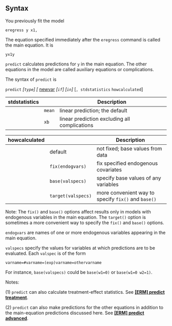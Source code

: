 ## Syntax

You previously fit the model

`eregress y x1,`

The equation specified immediately after the `eregress` command is
called the main equation. It is

`yx1y`

`predict` calculates predictions for `y` in the main equation. The other
equations in the model are called auxiliary equations or complications.

The syntax of `predict` is

`predict` _\[`type`\] \[_
[newvar](http://www.stata.com/help.cgi?newvar)
_\[`if`\] \[`in`\]_ \[`, stdstatistics`
`howcalculated`\]

| stdstatistics |        | Description                                   |
|---------------|--------|-----------------------------------------------|
|               | `mean` | linear prediction; the default                |
|               | `xb`   | linear prediction excluding all complications |

| howcalculated |                    | Description                                         |
|---------------|--------------------|-----------------------------------------------------|
|               | default            | not fixed; base values from data                    |
|               | `fix(endogvars)`   | fix specified endogenous covariates                 |
|               | `base(valspecs)`   | specify base values of any variables                |
|               | `target(valspecs)` | more convenient way to specify `fix()` and `base()` |

Note: The `fix()` and `base()` options affect results only in models
with endogenous variables in the main equation. The `target()` option is
sometimes a more convenient way to specify the `fix()` and `base()`
options.

`endogvars` are names of one or more endogenous variables appearing in
the main equation.

`valspecs` specify the values for variables at which predictions are to
be evaluated. Each `valspec` is of the form

`varname=#varname=(exp)varname=othervarname`

For instance, `base(valspecs)` could be `base(w1=0)` or
`base(w1=0 w2=1)`.

Notes:

\(1\) `predict` can also calculate treatment-effect statistics. See
[<strong>[ERM] predict treatment</strong>](http://www.stata.com/help.cgi?erm_predict_treatment).

\(2\) `predict` can also make predictions for the other equations in
addition to the main-equation predictions discussed here. See
[<strong>[ERM] predict advanced</strong>](http://www.stata.com/help.cgi?erm_predict_advanced).
